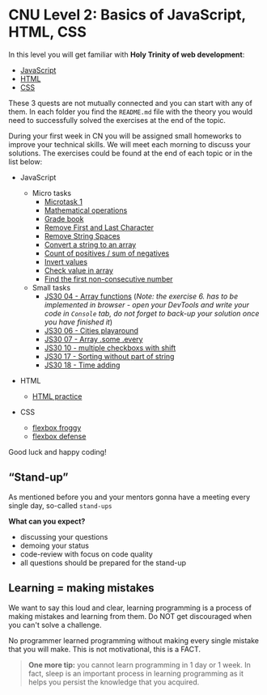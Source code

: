 # CNU Level 2: Basics of JavaScript, HTML, CSS

In this level you will get familiar with **Holy Trinity of web development**:

- [JavaScript](./JavaScript/)
- [HTML](./HTML/)
- [CSS](./CSS/)

These 3 quests are not mutually connected and you can start with any of them. In each folder you find the `README.md` file with the theory you would need to successfully solved the exercises at the end of the topic.

During your first week in CN you will be assigned small homeworks to improve your technical skills. We will meet each morning to discuss your solutions. The exercises could be found at the end of each topic or in the list below:

- JavaScript

  - Micro tasks
    - [Microtask 1](./JavaScript/1.%20What%20is%20JavaScript/exercises/task.html)
    - [Mathematical operations](https://www.codewars.com/kata/57356c55867b9b7a60000bd7/train/javascript)
    - [Grade book](https://www.codewars.com/kata/55cbd4ba903825f7970000f5/train/javascript)
    - [Remove First and Last Character](https://www.codewars.com/kata/56bc28ad5bdaeb48760009b0/train/javascript)
    - [Remove String Spaces](https://www.codewars.com/kata/57eae20f5500ad98e50002c5/train/javascript)
    - [Convert a string to an array](https://www.codewars.com/kata/57e76bc428d6fbc2d500036d/train/javascript)
    - [Count of positives / sum of negatives](https://www.codewars.com/kata/576bb71bbbcf0951d5000044/train/javascript)
    - [Invert values](https://www.codewars.com/kata/5899dc03bc95b1bf1b0000ad/train/javascript)
    - [Check value in array](https://www.codewars.com/kata/57cc975ed542d3148f00015b/train/javascript)
    - [Find the first non-consecutive number](https://www.codewars.com/kata/58f8a3a27a5c28d92e000144/train/javascript)
  - Small tasks
    - [JS30 04 - Array functions](https://github.com/wesbos/JavaScript30/blob/master/04%20-%20Array%20Cardio%20Day%201/index-START.html) (_Note: the exercise 6. has to be implemented in browser - open your DevTools and write your code in `Console` tab, do not forget to back-up your solution once you have finished it_)
    - [JS30 06 - Cities playaround](https://github.com/wesbos/JavaScript30/blob/master/06%20-%20Type%20Ahead/index-START.html)
    - [JS30 07 - Array .some .every](https://github.com/wesbos/JavaScript30/blob/master/07%20-%20Array%20Cardio%20Day%202/index-START.html)
    - [JS30 10 - multiple checkboxs with shift](https://github.com/wesbos/JavaScript30/blob/master/10%20-%20Hold%20Shift%20and%20Check%20Checkboxes/index-START.html)
    - [JS30 17 - Sorting without part of string](https://github.com/wesbos/JavaScript30/blob/master/17%20-%20Sort%20Without%20Articles/index-START.html)
    - [JS30 18 - Time adding](https://github.com/wesbos/JavaScript30/blob/master/18%20-%20Adding%20Up%20Times%20with%20Reduce/index-START.html)

- HTML
  - [HTML practice](./HTML/HTML-practice.md)
- CSS
  - [flexbox froggy](http://flexboxfroggy.com/)
  - [flexbox defense](http://www.flexboxdefense.com/)

Good luck and happy coding!

## “Stand-up”

As mentioned before you and your mentors gonna have a meeting every single day, so-called `stand-ups`

**What can you expect?**

- discussing your questions
- demoing your status
- code-review with focus on code quality
- all questions should be prepared for the stand-up

## Learning = making mistakes

We want to say this loud and clear, learning programming is a process of making mistakes and learning from them. Do NOT get discouraged when you can't solve a challenge.

No programmer learned programming without making every single mistake that you will make. This is not motivational, this is a FACT.

> **One more tip:** you cannot learn programming in 1 day or 1 week. In fact, sleep is an important process in learning programming as it helps you persist the knowledge that you acquired.
